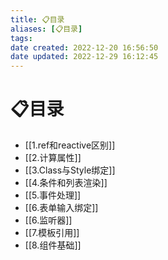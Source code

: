```yaml
---
title: 📋目录
aliases: [📋目录]
tags: 
date created: 2022-12-20 16:56:50
date updated: 2022-12-29 16:12:45
---
```


# 📋目录

- [[1.ref和reactive区别]]
- [[2.计算属性]]
- [[3.Class与Style绑定]]
- [[4.条件和列表渲染]]
- [[5.事件处理]]
- [[6.表单输入绑定]]
- [[6.监听器]]
- [[7.模板引用]]
- [[8.组件基础]]
